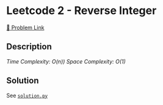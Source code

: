 # Leetcode 2 - Reverse Integer

[🔗 Problem Link](https://leetcode.com/problems/reverse-integer/)

## Description

*Time Complexity: O(n))
Space Complexity: O(1)*

## Solution

See [`solution.py`](solution.py)
